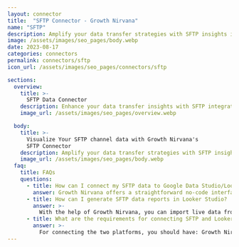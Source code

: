 ```yaml
---
layout: connector
title:  "SFTP Connector - Growth Nirvana"
name: "SFTP"
description: Amplify your data transfer strategies with SFTP insights integrated into Looker Studio.
image: /assets/images/seo_pages/body.webp
date: 2023-08-17
categories: connectors
permalink: connectors/sftp
icon_url: /assets/images/seo_pages/connectors/sftp

sections:
  overview:
    title: >-
      SFTP Data Connector
    description: Enhance your data transfer insights with SFTP integration. Seamlessly merge file transfer data from SFTP with Looker Studio's analytical capabilities, unlocking insights that shape data sharing strategies, file transfer performance, and operational excellence.
    image_url: /assets/images/seo_pages/overview.webp

  body:
    title: >-
      Visualize Your SFTP channel data with Growth Nirvana's
      SFTP Connector
    description: Amplify your data transfer strategies with SFTP insights integrated into Looker Studio.
    image_url: /assets/images/seo_pages/body.webp
  faq:
    title: FAQs
    questions:
      - title: How can I connect my SFTP data to Google Data Studio/Looker Studio?
        answer: Growth Nirvana offers a straightforward no-code interface to connect to SFTP data sources.
      - title: How can I generate SFTP data reports in Looker Studio?
        answer: >-
          With the help of Growth Nirvana, you can import live data from SFTP into Looker Studio. These data can be viewed in charts, tables, and dashboards to generate branded reports that can be shared instantly.
      - title: What are the requirements for connecting SFTP and Looker Studio?
        answer: >-
          For connecting the two platforms, you should have: Growth Nirvana Account and SFTP Ads Account
---
```


